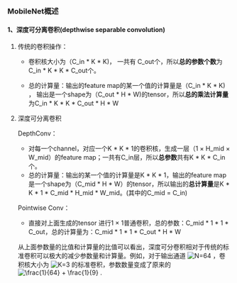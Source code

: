 ### MobileNet概述

#### 1、深度可分离卷积(depthwise separable convolution)

1. 传统的卷积操作：

   - 卷积核大小为（C_in * K * K)，  一共有 C_out个，所以**总的参数个数**为C_in * K * K * C_out个。


   - 总的计算量：输出的feature map的某一个值的计算量是（C_in * K * K) ， 输出是一个shape为（C_out * H * W)的tensor，所以**总的乘法计算量**为C_in * K * K * C_out * H * W

2. 深度可分离卷积

   DepthConv：

   - 对每一个channel，对应一个K * K * 1的卷积核，生成一层（1 × H_mid × W_mid）的feature map；一共有C_in层，所以**总参数**共有K * K * C_in个。
   - 总的计算量：输出的某一个值的计算量是K * K * 1，输出的feature map是一个shape为（C_mid * H * W）的tensor，所以输出的**总计算量**是K * K * 1 * C_mid * H_mid * W_mid。(其中的C_mid = C_in)

   Pointwise Conv：

   - 直接对上面生成的tensor 进行1 × 1普通卷积，总的参数：C_mid * 1 * 1 * C_out，总的计算量为：C_mid * 1 * 1 * C_out * H * W 

   从上面参数量的比值和计算量的比值可以看出，深度可分卷积相对于传统的标准卷积可以极大的减少参数量和计算量。例如，对于输出通道 ![N=64 ](https://www.zhihu.com/equation?tex=N%3D64+) ，卷积核大小为 ![K=3](https://www.zhihu.com/equation?tex=K%3D3) 的标准卷积，参数数量变成了原来的 ![\frac{1}{64} + \frac{1}{9}](https://www.zhihu.com/equation?tex=%5Cfrac%7B1%7D%7B64%7D+%2B+%5Cfrac%7B1%7D%7B9%7D) .  